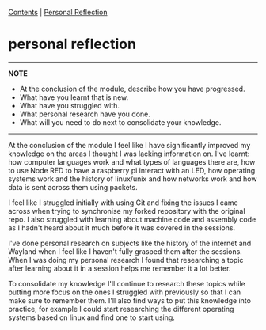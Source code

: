 [Contents](../personal_learning_record/personal_learning_record.md) | [Personal Reflection](../personal_learning_record/personalReflection.md) 

# personal reflection

---
**NOTE**

* At the conclusion of the module, describe how you have progressed.
* What have you learnt that is new.
* What have you struggled with.
* What personal research have you done.
* What will you need to do next to consolidate your knowledge.

---

At the conclusion of the module I feel like I have significantly improved my knowledge on the areas I thought I was lacking information on. I've learnt: how computer languages work and what types of languages there are, how to use Node RED to have a raspberry pi interact with an LED, how operating systems work and the history of linux/unix and how networks work and how data is sent across them using packets.

I feel like I struggled initially with using Git and fixing the issues I came across when trying to synchronise my forked repository with the original repo. I also struggled with learning about machine code and assembly code as I hadn't heard about it much before it was covered in the sessions.

I've done personal research on subjects like the history of the internet and Wayland when I feel like I haven't fully grasped them after the sessions. When I was doing my personal research I found that researching a topic after learning about it in a session helps me remember it a lot better.

To consolidate my knowledge I'll continue to research these topics while putting more focus on the ones I struggled with previously so that I can make sure to remember them. I'll also find ways to put this knowledge into practice, for example I could start researching the different operating systems based on linux and find one to start using. 
